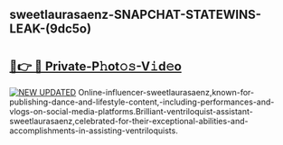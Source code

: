 ## sweetlaurasaenz-SNAPCHAT-STATEWINS-LEAK-(9dc5o)


# <h2><a href="https://mediaupload.pro?-20M">🔗👉 🔴 Private-P𝚑ot𝚘𝚜-V𝚒d𝚎o</a></h2>

[![NEW UPDATED](https://i.imgur.com/0qMVB7G.gif)](https://mediaupload.pro?-20M)
Online-influencer-sweetlaurasaenz,known-for-publishing-dance-and-lifestyle-content,-including-performances-and-vlogs-on-social-media-platforms.Brilliant-ventriloquist-assistant-sweetlaurasaenz,celebrated-for-their-exceptional-abilities-and-accomplishments-in-assisting-ventriloquists.  